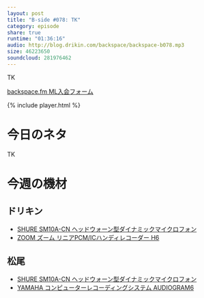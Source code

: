 ```yaml
---
layout: post
title: "B-side #078: TK"
category: episode
share: true
runtime: "01:36:16"
audio: http://blog.drikin.com/backspace/backspace-b078.mp3
size: 46223650
soundcloud: 281976462   
---
```


TK

[backspace.fm ML入会フォーム](http://backspace.us11.list-manage.com/subscribe?u=09c933bd3997c1d16dbed156a&id=84b6529b91)

{% include player.html %}

# 今日のネタ

TK

# 今週の機材

## ドリキン
* [SHURE  SM10A-CN ヘッドウォーン型ダイナミックマイクロフォン](http://amzn.to/1LXIGkV) 
* [ZOOM ズーム リニアPCM/ICハンディレコーダー H6](http://amzn.to/29BOo5n)

## 松尾
* [SHURE  SM10A-CN ヘッドウォーン型ダイナミックマイクロフォン](http://amzn.to/1LXIGkV) 
* [YAMAHA コンピューターレコーディングシステム AUDIOGRAM6](http://amzn.to/1Rsyq5W)
